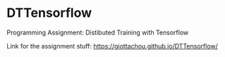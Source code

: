 # DTTensorflow
Programming Assignment: Distibuted Training with Tensorflow

Link for the assignment stuff: https://giottachou.github.io/DTTensorflow/
